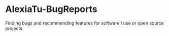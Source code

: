 # AlexiaTu-BugReports
Finding bugs and recommending features for software I use or open source projects
